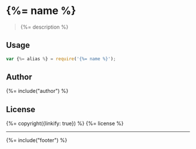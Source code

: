 # {%= name %}

> {%= description %}

## Usage

```js
var {%= alias %} = require('{%= name %}');
```

## Author
{%= include("author") %}

## License
{%= copyright({linkify: true}) %}
{%= license %}

***

{%= include("footer") %}
